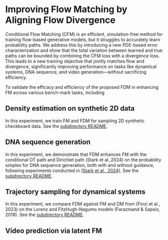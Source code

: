 # Improving Flow Matching by Aligning Flow Divergence

Conditional Flow Matching (CFM) is an efficient, simulation-free method for training flow-based generative models, but it struggles to accurately learn probability paths. We address this by introducing a new PDE-based error characterization and show that the total variation between learned and true paths can be bounded by combining the CFM loss with a divergence loss. This leads to a new training objective that jointly matches flow and divergence, significantly improving performance on tasks like dynamical systems, DNA sequence, and video generation—without sacrificing efficiency.

To validate the efficacy and efficiency of the proposed FDM in enhancing FM across various bench-mark tasks, including 
## Density estimation on synthetic 2D data 
In this experiment, we train FM and FDM for sampling 2D synthetic checkboard data. See the [subdirectory README](https://github.com/Utah-Math-Data-Science/Flow_Div_Matching/blob/main/flow_matching_2d_Synthetic_FDM/README.md).


## DNA sequence generation

In this experiment, we demonstrate that FDM enhances FM with the conditional OT path and Dirichlet path (Stark et al.,2024) on the probability simplex for DNA sequence generation, both with and without guidance, following experiments
conducted in [(Stark et al., 2024)](https://github.com/HannesStark/dirichlet-flow-matching). See the [subdirectory README](https://github.com/Utah-Math-Data-Science/Flow_Div_Matching/blob/main/dirichlet-flow-matching-FDM/README.md).

## Trajectory sampling for dynamical systems 
In this experiment, we compare FDM against FM and DM from (Finzi et al., 2023) on the Lorenz and FitzHugh-Nagumo models (Farazmand & Sapsis, 2019). See the [subdirectory README](https://github.com/Utah-Math-Data-Science/Flow_Div_Matching/blob/main/Aligning-Flow-Div-User-Defined-Sampling/README.rst).

## Video prediction via latent FM



